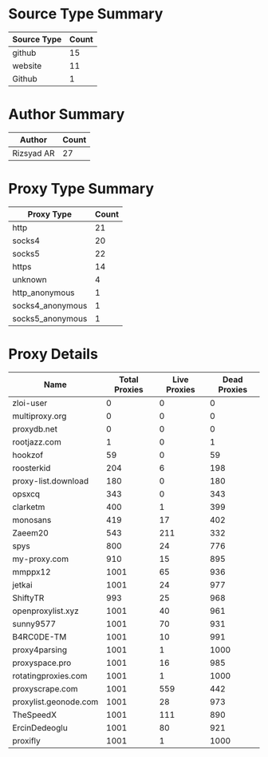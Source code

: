 # Source Type Summary

| Source Type | Count |
|-------------|-------|
| github | 15 |
| website | 11 |
| Github | 1 |


# Author Summary

| Author | Count |
|--------|-------|
| Rizsyad AR | 27 |


# Proxy Type Summary

| Proxy Type | Count |
|------------|-------|
| http | 21 |
| socks4 | 20 |
| socks5 | 22 |
| https | 14 |
| unknown | 4 |
| http_anonymous | 1 |
| socks4_anonymous | 1 |
| socks5_anonymous | 1 |


# Proxy Details

| Name | Total Proxies | Live Proxies | Dead Proxies |
|------|---------------|--------------|---------------|
| zloi-user | 0 | 0 | 0 |
| multiproxy.org | 0 | 0 | 0 |
| proxydb.net | 0 | 0 | 0 |
| rootjazz.com | 1 | 0 | 1 |
| hookzof | 59 | 0 | 59 |
| roosterkid | 204 | 6 | 198 |
| proxy-list.download | 180 | 0 | 180 |
| opsxcq | 343 | 0 | 343 |
| clarketm | 400 | 1 | 399 |
| monosans | 419 | 17 | 402 |
| Zaeem20 | 543 | 211 | 332 |
| spys | 800 | 24 | 776 |
| my-proxy.com | 910 | 15 | 895 |
| mmppx12 | 1001 | 65 | 936 |
| jetkai | 1001 | 24 | 977 |
| ShiftyTR | 993 | 25 | 968 |
| openproxylist.xyz | 1001 | 40 | 961 |
| sunny9577 | 1001 | 70 | 931 |
| B4RC0DE-TM | 1001 | 10 | 991 |
| proxy4parsing | 1001 | 1 | 1000 |
| proxyspace.pro | 1001 | 16 | 985 |
| rotatingproxies.com | 1001 | 1 | 1000 |
| proxyscrape.com | 1001 | 559 | 442 |
| proxylist.geonode.com | 1001 | 28 | 973 |
| TheSpeedX | 1001 | 111 | 890 |
| ErcinDedeoglu | 1001 | 80 | 921 |
| proxifly | 1001 | 1 | 1000 |
